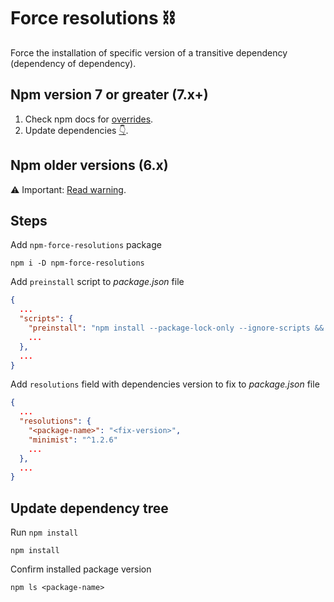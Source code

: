 # Force resolutions ⛓️ <!-- omit in toc -->

Force the installation of specific version of a transitive dependency (dependency of dependency).

## Npm version 7 or greater (7.x+)

1. Check npm docs for [overrides](https://docs.npmjs.com/cli/v8/configuring-npm/package-json#overrides).
2. Update dependencies [👇](#update-dependency-tree).

## Npm older versions (6.x)

⚠️ Important: [Read warning](https://www.npmjs.com/package/npm-force-resolutions).

## Steps

Add `npm-force-resolutions` package

```shell
npm i -D npm-force-resolutions
```

Add `preinstall` script to *package.json* file

```json
{
  ...
  "scripts": {
    "preinstall": "npm install --package-lock-only --ignore-scripts && npx npm-force-resolutions",
    ...
  },
  ...
}
```

Add `resolutions` field with dependencies version to fix to *package.json* file

```json
{
  ...
  "resolutions": {
    "<package-name>": "<fix-version>",
    "minimist": "^1.2.6"
    ...
  },
  ...
}
```

## Update dependency tree

Run `npm install`

```shell
npm install
```

Confirm installed package version

```shell
npm ls <package-name>
```

